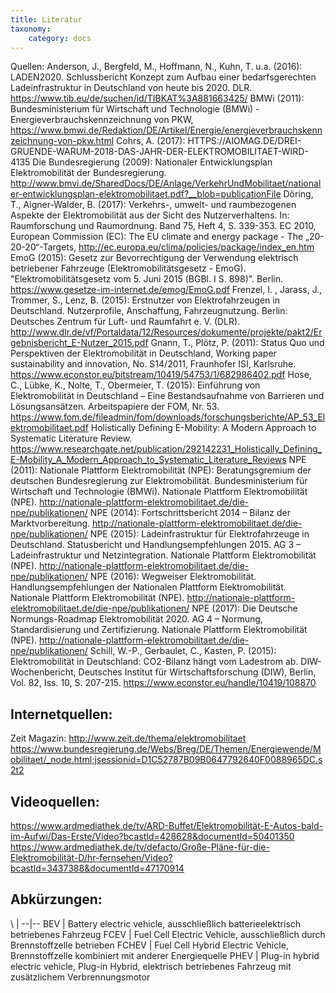 ```yaml
---
title: Literatur
taxonomy:
    category: docs
---
```

Quellen:
Anderson, J., Bergfeld, M., Hoffmann, N., Kuhn, T. u.a. (2016): LADEN2020. Schlussbericht Konzept zum Aufbau einer bedarfsgerechten Ladeinfrastruktur in Deutschland von heute bis 2020. DLR. https://www.tib.eu/de/suchen/id/TIBKAT%3A881663425/
BMWi (2011): Bundesministerium für Wirtschaft und Technologie (BMWi) - Energieverbrauchskennzeichnung von PKW, https://www.bmwi.de/Redaktion/DE/Artikel/Energie/energieverbrauchskennzeichnung-von-pkw.html
Cohrs, A. (2017): HTTPS://AIOMAG.DE/DREI-GRUENDE-WARUM-2018-DAS-JAHR-DER-ELEKTROMOBILITAET-WIRD-4135
Die Bundesregierung (2009): Nationaler Entwicklungsplan Elektromobilität der Bundesregierung. http://www.bmvi.de/SharedDocs/DE/Anlage/VerkehrUndMobilitaet/nationaler-entwicklungsplan-elektromobilitaet.pdf?__blob=publicationFile
Döring, T., Aigner-Walder, B. (2017): Verkehrs-, umwelt- und raumbezogenen Aspekte der Elektromobilität aus der Sicht des Nutzerverhaltens. In: Raumforschung und Raumordnung. Band 75, Heft 4, S. 339-353.
EC 2010, European Commission (EC): The EU climate and energy package - The „20-20-20“-Targets, http://ec.europa.eu/clima/policies/package/index_en.htm
EmoG (2015): Gesetz zur Bevorrechtigung der Verwendung elektrisch betriebener Fahrzeuge (Elektromobilitätsgesetz - EmoG). "Elektromobilitätsgesetz vom 5. Juni 2015 (BGBl. I S. 898)". Berlin. https://www.gesetze-im-internet.de/emog/EmoG.pdf
Frenzel, I. , Jarass, J., Trommer, S., Lenz, B. (2015): Erstnutzer von Elektrofahrzeugen in Deutschland. Nutzerprofile, Anschaffung, Fahrzeugnutzung. Berlin: Deutsches Zentrum für Luft- und Raumfahrt e. V. (DLR). http://www.dlr.de/vf/Portaldata/12/Resources/dokumente/projekte/pakt2/Ergebnisbericht_E-Nutzer_2015.pdf
Gnann, T., Plötz, P. (2011): Status Quo und Perspektiven der Elektromobilität in Deutschland, Working paper sustainability and innovation, No. S14/2011, Fraunhofer ISI, Karlsruhe. https://www.econstor.eu/bitstream/10419/54753/1/682986402.pdf
Hose, C., Lübke, K., Nolte, T., Obermeier, T. (2015): Einführung von Elektromobilität in Deutschland – Eine Bestandsaufnahme von Barrieren und Lösungsansätzen. Arbeitspapiere der FOM, Nr. 53. https://www.fom.de/fileadmin/fom/downloads/forschungsberichte/AP_53_Elektromobilitaet.pdf
Holistically Defining E-Mobility: A Modern Approach to Systematic Literature Review. https://www.researchgate.net/publication/292142231_Holistically_Defining_E-Mobility_A_Modern_Approach_to_Systematic_Literature_Reviews
NPE (2011): Nationale Plattform Elektromobilität (NPE): Beratungsgremium der deutschen Bundesregierung zur Elektromobilität. Bundesministerium für Wirtschaft und Technologie (BMWi). Nationale Plattform Elektromobilität (NPE). http://nationale-plattform-elektromobilitaet.de/die-npe/publikationen/
NPE (2014): Fortschrittsbericht 2014 – Bilanz der Marktvorbereitung. http://nationale-plattform-elektromobilitaet.de/die-npe/publikationen/
NPE (2015): Ladeinfrastruktur für Elektrofahrzeuge in Deutschland. Statusbericht und Handlungsempfehlungen 2015. AG 3 – Ladeinfrastruktur und Netzintegration. Nationale Plattform Elektromobilität (NPE). http://nationale-plattform-elektromobilitaet.de/die-npe/publikationen/
NPE (2016): Wegweiser Elektromobilität. Handlungsempfehlungen der Nationalen Plattform Elektromobilität. Nationale Plattform Elektromobilität (NPE). http://nationale-plattform-elektromobilitaet.de/die-npe/publikationen/
NPE (2017): Die Deutsche Normungs-Roadmap Elektromobilität 2020. AG 4 – Normung, Standardisierung und Zertifizierung. Nationale Plattform Elektromobilität (NPE). http://nationale-plattform-elektromobilitaet.de/die-npe/publikationen/
Schill, W.-P., Gerbaulet, C., Kasten, P. (2015): Elektromobilität in Deutschland: CO2-Bilanz hängt vom Ladestrom ab. DIW-Wochenbericht, Deutsches Institut für Wirtschaftsforschung (DIW), Berlin, Vol. 82, Iss. 10, S. 207-215. https://www.econstor.eu/handle/10419/108870

## Internetquellen:
Zeit Magazin: http://www.zeit.de/thema/elektromobilitaet
https://www.bundesregierung.de/Webs/Breg/DE/Themen/Energiewende/Mobilitaet/_node.html;jsessionid=D1C52787B09B0647792640F0088965DC.s2t2

## Videoquellen:
https://www.ardmediathek.de/tv/ARD-Buffet/Elektromobilität-E-Autos-bald-im-Aufwi/Das-Erste/Video?bcastId=428628&documentId=50401350
https://www.ardmediathek.de/tv/defacto/Große-Pläne-für-die-Elektromobilität-D/hr-fernsehen/Video?bcastId=3437388&documentId=47170914

## Abkürzungen:
\  |
--|--
BEV  |  Battery electric vehicle, ausschließlich batterieelektrisch betriebenes Fahrzeug
FCEV  |  Fuel Cell Electric Vehicle, ausschließlich durch Brennstoffzelle betrieben
FCHEV  |  Fuel Cell Hybrid Electric Vehicle, Brennstoffzelle kombiniert mit anderer Energiequelle
PHEV  |  Plug-in hybrid electric vehicle, Plug-in Hybrid, elektrisch betriebenes Fahrzeug mit zusätzlichem Verbrennungsmotor
